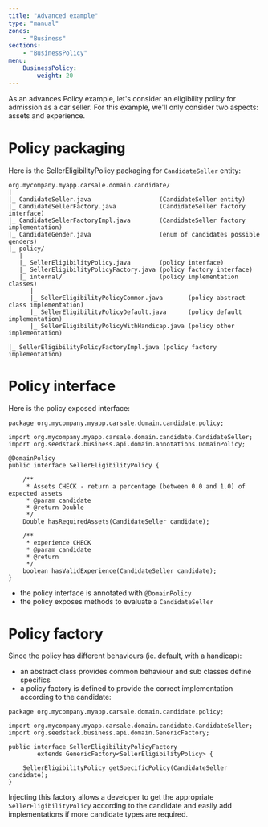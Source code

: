 ```yaml
---
title: "Advanced example"
type: "manual"
zones:
    - "Business"
sections:
    - "BusinessPolicy"
menu:
    BusinessPolicy:
        weight: 20
---
```


As an advances Policy example, let's consider an eligibility policy for admission as a car seller. For this example, 
we'll only consider two aspects: assets and experience.

# Policy packaging

Here is the SellerEligibilityPolicy packaging for `CandidateSeller` entity:

```
org.mycompany.myapp.carsale.domain.candidate/
|
|_ CandidateSeller.java                   (CandidateSeller entity)
|_ CandidateSellerFactory.java            (CandidateSeller factory interface)
|_ CandidateSellerFactoryImpl.java        (CandidateSeller factory implementation)
|_ CandidateGender.java                   (enum of candidates possible genders)
|_ policy/
   |
   |_ SellerEligibilityPolicy.java        (policy interface)
   |_ SellerEligibilityPolicyFactory.java (policy factory interface)
   |_ internal/                           (policy implementation classes)
      |
      |_ SellerEligibilityPolicyCommon.java       (policy abstract class implementation)
      |_ SellerEligibilityPolicyDefault.java      (policy default implementation)
      |_ SellerEligibilityPolicyWithHandicap.java (policy other implementation)

|_ SellerEligibilityPolicyFactoryImpl.java (policy factory implementation)

```

# Policy interface

Here is the policy exposed interface:

```
package org.mycompany.myapp.carsale.domain.candidate.policy;

import org.mycompany.myapp.carsale.domain.candidate.CandidateSeller;
import org.seedstack.business.api.domain.annotations.DomainPolicy;

@DomainPolicy
public interface SellerEligibilityPolicy {

	/**
	 * Assets CHECK - return a percentage (between 0.0 and 1.0) of expected assets
	 * @param candidate
	 * @return Double
	 */
	Double hasRequiredAssets(CandidateSeller candidate);

	/**
	 * experience CHECK
	 * @param candidate
	 * @return
	 */
	boolean hasValidExperience(CandidateSeller candidate);
}
```

- the policy interface is annotated with `@DomainPolicy`
- the policy exposes methods to evaluate a `CandidateSeller`


# Policy factory

Since the policy has different behaviours (ie. default, with a handicap):

- an abstract class provides common behaviour and sub classes define specifics
- a policy factory is defined to provide the correct implementation according to the candidate:

```
package org.mycompany.myapp.carsale.domain.candidate.policy;

import org.mycompany.myapp.carsale.domain.candidate.CandidateSeller;
import org.seedstack.business.api.domain.GenericFactory;

public interface SellerEligibilityPolicyFactory
        extends GenericFactory<SellerEligibilityPolicy> {

    SellerEligibilityPolicy getSpecificPolicy(CandidateSeller candidate);
}
```

Injecting this factory allows a developer to get the appropriate `SellerEligibilityPolicy` according to the candidate 
and easily add implementations if more candidate types are required.

